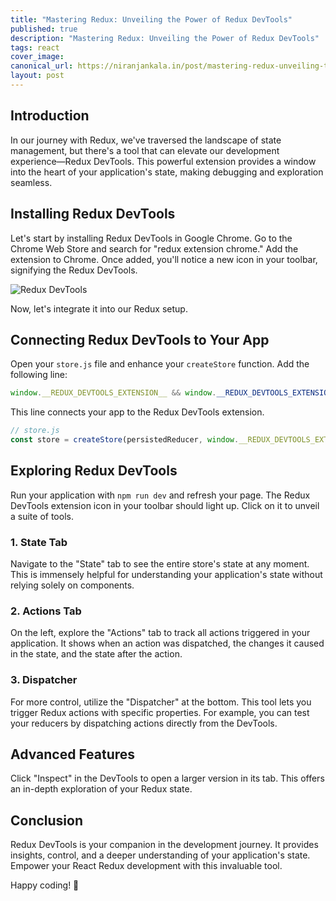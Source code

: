 ```yaml
---
title: "Mastering Redux: Unveiling the Power of Redux DevTools"
published: true
description: "Mastering Redux: Unveiling the Power of Redux DevTools"
tags: react
cover_image: 
canonical_url: https://niranjankala.in/post/mastering-redux-unveiling-the-power-of-redux-devtools
layout: post
---
```


## Introduction

In our journey with Redux, we've traversed the landscape of state management, but there's a tool that can elevate our development experience—Redux DevTools. This powerful extension provides a window into the heart of your application's state, making debugging and exploration seamless.

## Installing Redux DevTools

Let's start by installing Redux DevTools in Google Chrome. Go to the Chrome Web Store and search for "redux extension chrome." Add the extension to Chrome. Once added, you'll notice a new icon in your toolbar, signifying the Redux DevTools.

![Redux DevTools](https://lh3.googleusercontent.com/ji5MEDLJ4bCt4FqacHWhcAAvC2aMXs537utkDQdTaFs4T3RgyZIwJRiXX9i9_SBcmJY219PE-lsCr0OmqJ29uC7Xbw=s1280-w1280-h800 "a title")

Now, let's integrate it into our Redux setup.

## Connecting Redux DevTools to Your App

Open your `store.js` file and enhance your `createStore` function. Add the following line:

```javascript
window.__REDUX_DEVTOOLS_EXTENSION__ && window.__REDUX_DEVTOOLS_EXTENSION__()
```

This line connects your app to the Redux DevTools extension.

```javascript
// store.js
const store = createStore(persistedReducer, window.__REDUX_DEVTOOLS_EXTENSION__ && window.__REDUX_DEVTOOLS_EXTENSION__());
```

## Exploring Redux DevTools

Run your application with `npm run dev` and refresh your page. The Redux DevTools extension icon in your toolbar should light up. Click on it to unveil a suite of tools.

### 1. State Tab

Navigate to the "State" tab to see the entire store's state at any moment. This is immensely helpful for understanding your application's state without relying solely on components.

### 2. Actions Tab

On the left, explore the "Actions" tab to track all actions triggered in your application. It shows when an action was dispatched, the changes it caused in the state, and the state after the action.

### 3. Dispatcher

For more control, utilize the "Dispatcher" at the bottom. This tool lets you trigger Redux actions with specific properties. For example, you can test your reducers by dispatching actions directly from the DevTools.

## Advanced Features

Click "Inspect" in the DevTools to open a larger version in its tab. This offers an in-depth exploration of your Redux state.

## Conclusion

Redux DevTools is your companion in the development journey. It provides insights, control, and a deeper understanding of your application's state. Empower your React Redux development with this invaluable tool.

Happy coding! 🚀
